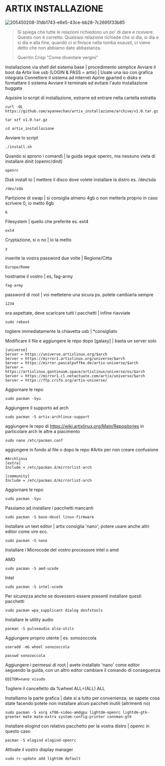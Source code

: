 # ARTIX INSTALLAZIONE
![205450208-31db1743-e6e5-43ce-bb28-7c2695f33b85](https://user-images.githubusercontent.com/119694885/205450552-41f86ff3-c8e7-4747-9fe4-7fc6951f4b90.png)

> Si spiega che tutte le relazioni richiedono un po' di dare e ricevere.  Questo non è corretto. Qualsiasi relazione richiede che si dia, si dia e si dia e alla fine, quando ci si finisce nella tomba esausti, ci viene detto che non abbiamo dato abbastanza. 
>
> Quentin Crisp "Come diventare vergini"

Installazione via shell del sistema base | procedimento semplice
Avviare il boot da Artix live usb (LOGIN & PASS = artix) | Usate una iso con grafica integrata
Connettere il sistema ad internet
Aprire gparted o disks e formattare il sistema
Avviare il terminale ed evitare l'auto installazione buggata

Aquisire lo script di installazione, estrarre ed entrare nella cartella estratta
```
curl -OL https://github.com/ayaneechan/artix_installazione/archive/v1.0.tar.gz
```
```
tar xzf v1.0.tar.gz
```
```
cd artix_installazione
```

Avviare lo script
```
./install.sh
```

Quando si aprono i comandi | la guida segue openrc, ma nessuno vieta di installare dinit
(openrc/dinit)
```
openrc
```
Disk install to | mettere il disco dove volete installare la distro es. /dev/sda
```
/dev/sda
```
Partizione di swap | si consiglia almeno 4gb o non metterla proprio in caso scrivere 0, io metto 6gb
```
6
```
Filesystem | quello che preferite es. ext4
```
ext4
```
Cryptazione, si o no | io la metto
```
y
```
inserite la vostra password due volte | Regione/Citta
```
Europe/Rome
```
hostname il vostro | es, fag-army
```
fag-army
```
password di root | voi mettetene una sicura ps. potete cambiarla sempre
```
1234
```
ora aspettate, deve scaricare tutti i pacchetti | infine riavviate
```
sudo reboot
```
togliere immediatamente la chiavetta usb | *consigliato

Modificare il file e aggiungere le repo dopo [galaxy] | basta un server solo
```
[universe]
Server = https://universe.artixlinux.org/$arch
Server = https://mirror1.artixlinux.org/universe/$arch
Server = https://mirror.pascalpuffke.de/artix-universe/$arch
Server = https://artixlinux.qontinuum.space/artixlinux/universe/os/$arch
Server = https://mirror1.cl.netactuate.com/artix/universe/$arch
Server = https://ftp.crifo.org/artix-universe/
```
Aggiornare le repo
```
sudo pacman -Syu 
```
Aggiungere il supporto ad arch
```
sudo pacman -S artix-archlinux-support
```
aggiungere le repo di https://wiki.artixlinux.org/Main/Repositories in particolare arch le altre a piacimento 
```
sudo nano /etc/pacman.conf
```
aggiungere in fondo al file o dopo le repo #Artix per non creare confusione
```
#Archlinux
[extra]
Include = /etc/pacman.d/mirrorlist-arch

[community]
Include = /etc/pacman.d/mirrorlist-arch
```

Aggiornare le repo
```
sudo pacman -Syu 
```
Passiamo ad installare i pacchetti mancanti
```
sudo pacman -S base-devel linux-firmware 
```
Installare un text editor | artix consiglia 'nano'; potere usare anche altri editor come vim ecc.
```
sudo pacman -S nano
```
Installare i Microcode del vostro processore intel o amd

AMD
```
sudo pacman -S amd-ucode
```
Intel
```
sudo pacman -S intel-ucode
```
Per sicurezza anche se dovessero essere presenti installare questi pacchetti
```
sudo pacman wpa_supplicant dialog dosfstools 
```
Installare le utility audio
```
pacman -S pulseaudio alsa-utils
```
Aggiungere proprio utente | es. sonozoccola
```
useradd -mG wheel sonozoccola
```
```
passwd sonozoccola
```
Aggiungere i permessi di root | avete installato 'nano' come editor seguendo la guida, con un altro editor cambiare il comando di conseguenza
```
EDITOR=nano visudo
```
Togliere il cancelletto da %wheel ALL=(ALL) ALL


Installiamo la parte grafica | date si a tutto per convenienza; se sapete cosa state facendo potete non installare alcuni paccheti inutili (altrimenti no)
```
sudo pacman -S xorg xf86-video-amdgpu lightdm-openrc lightdm-gtk-greeter mate mate-extra system-config-printer connman-gtk
```
Installare elogind con relativo pacchetto per la vostra distro | openrc in questo caso
```
pacman -S elogind elogind-openrc
```
Attivate il vostro display manager
```
sudo rc-update add lightdm default
```
